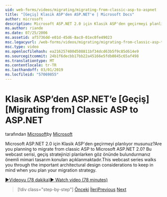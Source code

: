 ```yaml
---
uid: web-forms/videos/migrating/migrating-from-classic-asp-to-aspnet
title: "[Geçiş] Klasik ASP'den ASP.NET'e | Microsoft Docs"
author: microsoft
description: Microsoft ASP.NET 2.0 için Klasik ASP'den geçirmeyi planlıyor musunuz? Bu webcast serisi önemli Mimari Tasarım husus size...
ms.author: riande
ms.date: 07/25/2006
ms.assetid: af5736dd-e01d-45d6-8ac0-01ec0fe49023
msc.legacyurl: /web-forms/videos/migrating/migrating-from-classic-asp-to-aspnet
msc.type: video
ms.openlocfilehash: ea216257400d508811bf34dcd63b5f9c85d614e9
ms.sourcegitcommit: 24b1f6decbb17bb22a45166e5fdb0845c65af498
ms.translationtype: MT
ms.contentlocale: tr-TR
ms.lasthandoff: 03/01/2019
ms.locfileid: "57069855"
---
```

<a name="migrating-from-classic-asp-to-aspnet"></a><span data-ttu-id="be2e3-104">Klasik ASP’den ASP.NET’e [Geçiş]</span><span class="sxs-lookup"><span data-stu-id="be2e3-104">[Migrating from] Classic ASP to ASP.NET</span></span>
====================
<span data-ttu-id="be2e3-105">tarafından [Microsoft](https://github.com/microsoft)</span><span class="sxs-lookup"><span data-stu-id="be2e3-105">by [Microsoft](https://github.com/microsoft)</span></span>

<span data-ttu-id="be2e3-106">Microsoft ASP.NET 2.0 için Klasik ASP'den geçirmeyi planlıyor musunuz?</span><span class="sxs-lookup"><span data-stu-id="be2e3-106">Are you planning to migrate from classic ASP to Microsoft ASP.NET 2.0?</span></span> <span data-ttu-id="be2e3-107">Bu webcast serisi, geçiş stratejinizi planlarken göz önünde bulundurmanız önemli mimari tasarım konuları açıklanmaktadır.</span><span class="sxs-lookup"><span data-stu-id="be2e3-107">This webcast series walks you through the important architectural design considerations to keep in mind when you plan your migration strategy.</span></span>

[<span data-ttu-id="be2e3-108">&#9654;Videoyu (78 dakika)</span><span class="sxs-lookup"><span data-stu-id="be2e3-108">&#9654; Watch video (78 minutes)</span></span>](https://channel9.msdn.com/Blogs/ASP-NET-Site-Videos/migrating-from-classic-asp-to-aspnet)

> [!div class="step-by-step"]
> <span data-ttu-id="be2e3-109">[Önceki](intro-to-aspnet-20-user-interface-elements.md)
> [İleri](intro-to-aspnet-for-jsp-developers-welcome-to-aspnet-20.md)</span><span class="sxs-lookup"><span data-stu-id="be2e3-109">[Previous](intro-to-aspnet-20-user-interface-elements.md)
[Next](intro-to-aspnet-for-jsp-developers-welcome-to-aspnet-20.md)</span></span>
